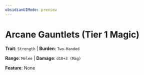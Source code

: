 ```yaml
---
obsidianUIMode: preview
---
```

# Arcane Gauntlets (Tier 1 Magic)

**Trait**: `Strength` | **Burden**: `Two-Handed`

**Range**: `Melee` | **Damage**: `d10+3 (Mag)`

**Feature**: None